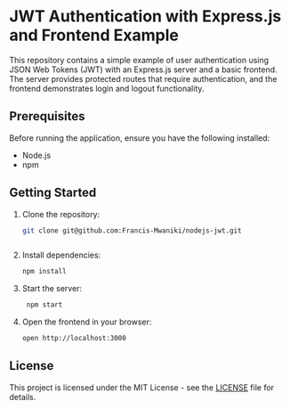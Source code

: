 # JWT Authentication with Express.js and Frontend Example

This repository contains a simple example of user authentication using JSON Web Tokens (JWT) with an Express.js server and a basic frontend. The server provides protected routes that require authentication, and the frontend demonstrates login and logout functionality.

## Prerequisites

Before running the application, ensure you have the following installed:

- Node.js
- npm

## Getting Started

1. Clone the repository:

   ```bash
   git clone git@github.com:Francis-Mwaniki/nodejs-jwt.git
   


    ```
2. Install dependencies:

   ```bash
   npm install
   ```

3. Start the server:

   ```bash
    npm start
    ```

4. Open the frontend in your browser:

    ```bash
    open http://localhost:3000
    ```

## License

This project is licensed under the MIT License - see the [LICENSE](LICENSE) file for details.


